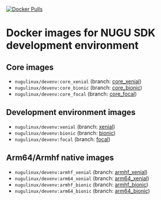 [![Docker Pulls](https://img.shields.io/docker/pulls/nugulinux/devenv.svg)](https://hub.docker.com/r/nugulinux/devenv/)

# Docker images for NUGU SDK development environment

## Core images

* `nugulinux/devenv:core_xenial` (branch: [core_xenial](https://github.com/nugulinux/docker-devenv/tree/core_xenial))
* `nugulinux/devenv:core_bionic` (branch: [core_bionic](https://github.com/nugulinux/docker-devenv/tree/core_bionic))
* `nugulinux/devenv:core_focal` (branch: [core_focal](https://github.com/nugulinux/docker-devenv/tree/core_focal))

## Development environment images

* `nugulinux/devenv:xenial` (branch: [xenial](https://github.com/nugulinux/docker-devenv/tree/xenial))
* `nugulinux/devenv:bionic` (branch: [bionic](https://github.com/nugulinux/docker-devenv/tree/bionic))
* `nugulinux/devenv:focal` (branch: [focal](https://github.com/nugulinux/docker-devenv/tree/focal))

## Arm64/Armhf native images

* `nugulinux/devenv:armhf_xenial` (branch: [armhf_xenial](https://github.com/nugulinux/docker-devenv/tree/armhf_xenial))
* `nugulinux/devenv:arm64_xenial` (branch: [arm64_xenial](https://github.com/nugulinux/docker-devenv/tree/armhf_xenial))
* `nugulinux/devenv:armhf_bionic` (branch: [armhf_bionic](https://github.com/nugulinux/docker-devenv/tree/armhf_xenial))
* `nugulinux/devenv:arm64_bionic` (branch: [arm64_bionic](https://github.com/nugulinux/docker-devenv/tree/armhf_xenial))
